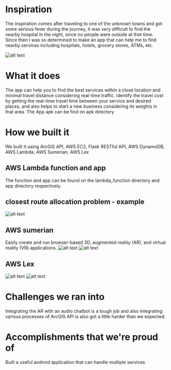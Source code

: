 # Inspiration
The inspiration comes after traveling to one of the unknown towns and got some serious fever during the journey, it was very difficult to find the nearby hospital in the night, since no people were outside at that time. Since then I was so determined to make an app that can help me to find nearby services including hospitals, hotels, grocery stores, ATMs, etc.

![alt text](https://github.com/kishorkuttan/AI-AR-chatbot-powered-by-ArcGIS-api/blob/master/screeshots/app.jpg)

# What it does
The app can help you to find the best services within a close location and minimal travel distance considering real-time traffic. identify the travel cost by getting the real-time travel time between your service and desired places, and also helps to start a new business considering its weights in that area.
The App apk can be find on apk directory
# How we built it
We built it using ArcGIS API, AWS EC2, Flask RESTful API, AWS  DynamoDB, AWS Lambda, AWS Sumerian, AWS Lex
## AWS Lambda function and app 
The function and app can be found on the lambda_function directory and app directory respectively. 
## closest route allocation problem - example
![alt text](https://github.com/kishorkuttan/AI-AR-chatbot-powered-by-ArcGIS-api/blob/master/screeshots/route.jpeg)
## AWS sumerian
Easily create and run browser-based 3D, augmented reality (AR), and virtual reality (VR) applications.
![alt text](https://github.com/kishorkuttan/AI-AR-chatbot-powered-by-ArcGIS-api/blob/master/screeshots/sumerian2.png)
![alt text](https://github.com/kishorkuttan/AI-AR-chatbot-powered-by-ArcGIS-api/blob/master/screeshots/sumerian.png)
## AWS Lex
![alt text](https://github.com/kishorkuttan/AI-AR-chatbot-powered-by-ArcGIS-api/blob/master/screeshots/image1.png)
![alt text](https://github.com/kishorkuttan/AI-AR-chatbot-powered-by-ArcGIS-api/blob/master/screeshots/image2.png)

# Challenges we ran into
Integrating the AR with an audio chatbot is a tough job and also integrating various processes of ArcGIS API is also got a little harder than we expected.

# Accomplishments that we're proud of
Built a useful android application that can handle multiple services
